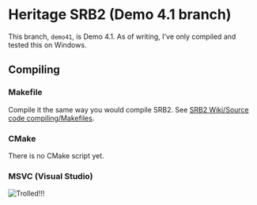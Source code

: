# Heritage SRB2 (Demo 4.1 branch)
This branch, ``demo41``, is Demo 4.1. As of writing, I've only compiled and tested this on Windows.

## Compiling

### Makefile

Compile it the same way you would compile SRB2. See [SRB2 Wiki/Source code compiling/Makefiles](https://wiki.srb2.org/wiki/Source_code_compiling/Makefiles).

### CMake

There is no CMake script yet.

### MSVC (Visual Studio)

![Trolled!!!](https://cdn.discordapp.com/emojis/438780424047558657.png?v=1)
